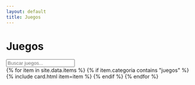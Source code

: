 ```yaml
---
layout: default
title: Juegos
---
```


<h1>Juegos</h1>
<div class="search"><input id="q" type="search" placeholder="Buscar juegos..."></div>

<div id="items" class="grid">
  {% for item in site.data.items %}
    {% if item.categoria contains "juegos" %}
      {% include card.html item=item %}
    {% endif %}
  {% endfor %}
</div>
